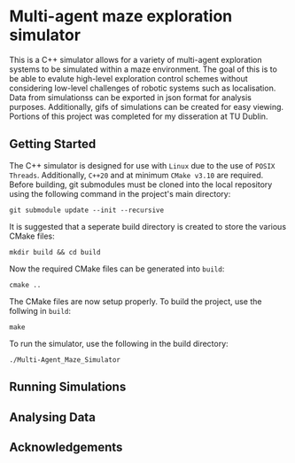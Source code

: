 # Multi-agent maze exploration simulator

This is a C++ simulator allows for a variety of multi-agent exploration systems to be simulated within a maze environment. The goal of this is to be able to evalute high-level exploration control schemes without considering low-level challenges of robotic systems such as localisation. Data from simulationss can be exported in json format for analysis purposes. Additionally, gifs of simulations can be created for easy viewing. Portions of this project was completed for my disseration at TU Dublin.

## Getting Started
The C++ simulator is designed for use with ```Linux``` due to the use of ```POSIX Threads```. Additionally, ```C++20``` and at minimum ```CMake v3.10``` are required. Before building, git submodules must be cloned into the local repository using the following command in the project's main directory:
```
git submodule update --init --recursive
```
It is suggested that a seperate build directory is created to store the various CMake files:
```
mkdir build && cd build
```
Now the required CMake files can be generated into ```build```:
```
cmake ..
```
The CMake files are now setup properly. To build the project, use the follwing in ```build```:
```
make
```
To run the simulator, use the following in the build directory:
```
./Multi-Agent_Maze_Simulator
```

## Running Simulations

## Analysing Data

## Acknowledgements
